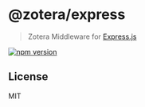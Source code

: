 # @zotera/express

> Zotera Middleware for [Express.js](https://github.com/expressjs/express)

[![npm version](https://img.shields.io/npm/v/@zotera/express.svg)](https://www.npmjs.com/package/@zotera/express)

## License

MIT
